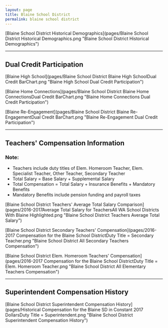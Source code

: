 ```yaml
---
layout: page
title: Blaine School District
permalink: blaine school district
---
```



[Blaine School District Historical Demographics](pages/Blaine School District Historical Demographics.png "Blaine School District Historical Demographics")

___

## Dual Credit Participation

[Blaine High School](pages/Blaine School District Blaine High SchoolDual Credit BarChart.png "Blaine High School Dual Credit Participation")

[Blaine Home Connections](pages/Blaine School District Blaine Home ConnectionsDual Credit BarChart.png "Blaine Home Connections Dual Credit Participation")

[Blaine Re-Engagement](pages/Blaine School District Blaine Re-EngagementDual Credit BarChart.png "Blaine Re-Engagement Dual Credit Participation")


___

## Teachers' Compensation Information
### Note:
- Teachers include duty titles of Elem. Homeroom Teacher, Elem. Specialist Teacher, Other Teacher, Secondary Teacher
- Total Salary = Base Salary + Supplemental Salary
- Total Compensation = Total Salary + Insurance Benefits + Mandatory Benefits
- Mandatory Benefits include pension funding and payroll taxes

[Blaine School District Teachers' Average Total Salary Comparison](pages/2016-2017Average Total Salary for TeachersAll WA School Districts With Blaine Highlighted.png "Blaine School District Teachers Average Total Salary")

[Blaine School District Secondary Teachers' Compensation](pages/2016-2017 Compensation for the Blaine School DistrictDuty Title = Secondary Teacher.png "Blaine School District All Secondary Teachers Compensation")

[Blaine School District Elem. Homeroom Teachers' Compensation](pages/2016-2017 Compensation for the Blaine School DistrictDuty Title = Elem. Homeroom Teacher.png "Blaine School District All Elementary Teachers Compensation")


___

## Superintendent Compensation History

[Blaine School District Superintendent Compensation History](pages/Historical Compensation for the Blaine SD in Constant 2017 DollarsDuty Title = Superintendent.png "Blaine School District Superintendent Compensation History")

